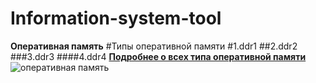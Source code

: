 # Information-system-tool
**Оперативная память**
#Типы оперативной памяти 
#1.ddr1
##2.ddr2
###3.ddr3
####4.ddr4
[**Подробнее о всех типа оперативной памяти**](https://zen.yandex.ru/media/tehnobzor/chto-takoe-ozu-razbiraemsia-chto-takoe-operativnaia-pamiat--eto-polezno-znat-61ed4d76b6019a7d3e954e3d)
![оперативная память](https://user-images.githubusercontent.com/112748112/188260849-cb8c5155-16f5-4475-b5dd-26b9d54bf0b7.jpg)

